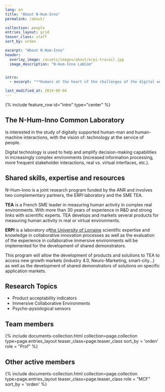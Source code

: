 ```yaml
---
lang: en
title: "About N-Hum-Inno"
permalink: /about/

collection: people
entries_layout: grid
teaser_class: staff
sort_by: orden 

excerpt: "About N-Hum-Inno"
header:
  overlay_image: /assets/images/about/erpi-travail.jpg
  image_description: "N-Hum-Inno LabCom"


intro:
  - excerpt: "**Humans at the heart of the challenges of the digital worlds**"

last_modified_at: 2019-09-04
---
```



{% include feature_row id="intro" type="center" %}


## The N-Hum-Inno Common Laboratory

Is interested in the study of digitally supported human-man and human-machine interactions, with the vision of: technology at the service of people. 

Digital technology is used to help and amplify decision-making capabilities in increasingly complex environments (increased information processing, more frequent stakeholder interactions, real vs. virtual interfaces, etc.).

## Shared skills, expertise and resources

N-Hum-Inno is a joint research program funded by the ANR and involves two complementary partners, the ERPI laboratory and the SME TEA.

**TEA** is a French SME leader in measuring human activity in complex real environments. With more than 30 years of experience in R&D and strong links with scientific experts. TEA develops and markets several products for measuring human activity in real or virtual environments.

**ERPI** is a laboratory of[the University of Lorraine](https://univ-lorraine.fr) scientific expertise and knowledge in collaborative innovation processes as well as the evaluation of the experience in collaborative immersive environments will be implemented for the development of shared demonstrators.

This program will allow the development of products and solutions to TEA to access new growth markets (industry 4.0, Neuro-Marketing, smart-city...) as well as the development of shared demonstrators of solutions on specific application markets.

## Research Topics
 - Product acceptability indicators
 - Immersive Collaborative Environments
 - Psycho-pysiological sensors


## Team members


<div class="entries-{{ page.entries_layout }}">
{% include documents-collection.html 
    collection=page.collection 
    type=page.entries_layout 
    teaser_class=page.teaser_class 
    sort_by = 'orden'    
    role = "Prof" 
%}
</div>

<div style="width: 100%; clear: both; "></div>


## Other active members



<div class="entries-{{ page.entries_layout }}">
{% include documents-collection.html 
    collection=page.collection 
    type=page.entries_layout 
    teaser_class=page.teaser_class    
    role = "MCF"
    sort_by = 'orden' 
%}
</div>

<div style="width: 100%; clear: both;"></div>
